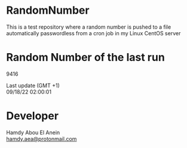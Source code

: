 # RandomNumber    
This is a test repository where a random number is pushed to a file automatically passwordless from a cron job in my Linux CentOS server    
# Random Number of the last run   
9416
      
Last update (GMT +1)    
09/18/22 02:00:01
# Developer    
Hamdy Abou El Anein   
hamdy.aea@protonmail.com
